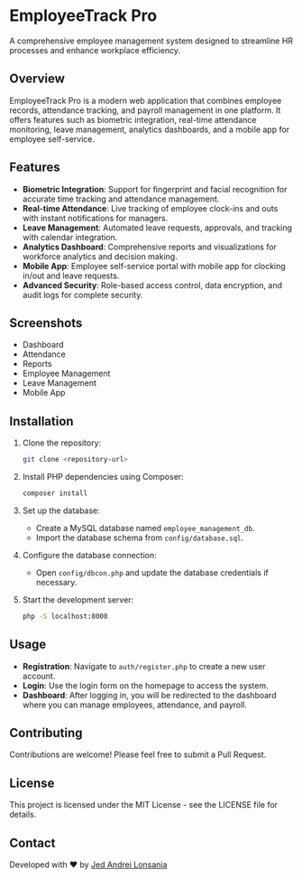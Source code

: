 # EmployeeTrack Pro

A comprehensive employee management system designed to streamline HR processes and enhance workplace efficiency.

## Overview

EmployeeTrack Pro is a modern web application that combines employee records, attendance tracking, and payroll management in one platform. It offers features such as biometric integration, real-time attendance monitoring, leave management, analytics dashboards, and a mobile app for employee self-service.

## Features

- **Biometric Integration**: Support for fingerprint and facial recognition for accurate time tracking and attendance management.
- **Real-time Attendance**: Live tracking of employee clock-ins and outs with instant notifications for managers.
- **Leave Management**: Automated leave requests, approvals, and tracking with calendar integration.
- **Analytics Dashboard**: Comprehensive reports and visualizations for workforce analytics and decision making.
- **Mobile App**: Employee self-service portal with mobile app for clocking in/out and leave requests.
- **Advanced Security**: Role-based access control, data encryption, and audit logs for complete security.

## Screenshots

- Dashboard
- Attendance
- Reports
- Employee Management
- Leave Management
- Mobile App

## Installation

1. Clone the repository:
   ```bash
   git clone <repository-url>
   ```

2. Install PHP dependencies using Composer:
   ```bash
   composer install
   ```

3. Set up the database:
   - Create a MySQL database named `employee_management_db`.
   - Import the database schema from `config/database.sql`.

4. Configure the database connection:
   - Open `config/dbcon.php` and update the database credentials if necessary.

5. Start the development server:
   ```bash
   php -S localhost:8000
   ```

## Usage

- **Registration**: Navigate to `auth/register.php` to create a new user account.
- **Login**: Use the login form on the homepage to access the system.
- **Dashboard**: After logging in, you will be redirected to the dashboard where you can manage employees, attendance, and payroll.

## Contributing

Contributions are welcome! Please feel free to submit a Pull Request.

## License

This project is licensed under the MIT License - see the LICENSE file for details.

## Contact

Developed with ❤️ by [Jed Andrei Lonsania](https://github.com/andrei-L1) 